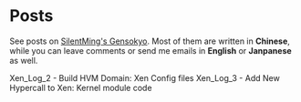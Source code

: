 # Posts
See posts on [SilentMing's Gensokyo][1]. Most of them are written in **Chinese**, while you can leave comments or send me emails in **English** or **Janpanese** as well.

Xen\_Log\_2 - Build HVM Domain: Xen Config files
Xen\_Log\_3 - Add New Hypercall to Xen: Kernel module code




[1]: http://silentming.net/blog/categories/virtualization/
